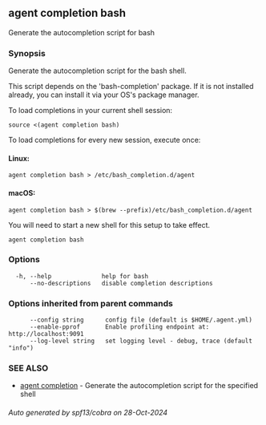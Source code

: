 [Auto generated by spf13/cobra]: <>

## agent completion bash

Generate the autocompletion script for bash

### Synopsis

Generate the autocompletion script for the bash shell.

This script depends on the 'bash-completion' package.
If it is not installed already, you can install it via your OS's package manager.

To load completions in your current shell session:

	source <(agent completion bash)

To load completions for every new session, execute once:

#### Linux:

	agent completion bash > /etc/bash_completion.d/agent

#### macOS:

	agent completion bash > $(brew --prefix)/etc/bash_completion.d/agent

You will need to start a new shell for this setup to take effect.


```
agent completion bash
```

### Options

```
  -h, --help              help for bash
      --no-descriptions   disable completion descriptions
```

### Options inherited from parent commands

```
      --config string      config file (default is $HOME/.agent.yml)
      --enable-pprof       Enable profiling endpoint at: http://localhost:9091
      --log-level string   set logging level - debug, trace (default "info")
```

### SEE ALSO

* [agent completion](agent_completion.md)	 - Generate the autocompletion script for the specified shell

###### Auto generated by spf13/cobra on 28-Oct-2024
